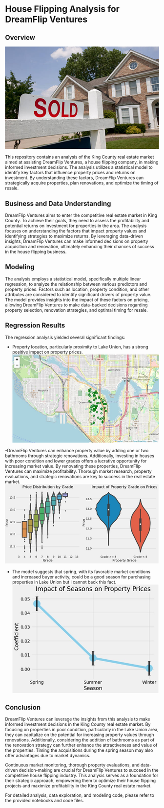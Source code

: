 # House Flipping Analysis for DreamFlip Ventures

## Overview
![Real Estate](img/house_sale.jpg)

This repository contains an analysis of the King County real estate market aimed at assisting DreamFlip Ventures, a house flipping company, in making informed investment decisions. The analysis utilizes a statistical model to identify key factors that influence property prices and returns on investment. By understanding these factors, DreamFlip Ventures can strategically acquire properties, plan renovations, and optimize the timing of resale.

## Business and Data Understanding

DreamFlip Ventures aims to enter the competitive real estate market in King County. To achieve their goals, they need to assess the profitability and potential returns on investment for properties in the area. The analysis focuses on understanding the factors that impact property values and identifying strategies to maximize returns. By leveraging data-driven insights, DreamFlip Ventures can make informed decisions on property acquisition and renovation, ultimately enhancing their chances of success in the house flipping business.

## Modeling

The analysis employs a statistical model, specifically multiple linear regression, to analyze the relationship between various predictors and property prices. Factors such as location, property condition, and other attributes are considered to identify significant drivers of property value. The model provides insights into the impact of these factors on pricing, allowing DreamFlip Ventures to make data-backed decisions regarding property selection, renovation strategies, and optimal timing for resale.

## Regression Results

The regression analysis yielded several significant findings:

- Property location, particularly proximity to Lake Union, has a strong positive impact on property prices.
![location](img/location.jpg)

-DreamFlip Ventures can enhance property value by adding one or two bathrooms through strategic renovations. Additionally, investing in houses with poor condition and lower grades offers a lucrative opportunity for increasing market value. By renovating these properties, DreamFlip Ventures can maximize profitability. Thorough market research, property evaluations, and strategic renovations are key to success in the real estate market.
![grade](img/grade.jpg)

- The model suggests that spring, with its favorable market conditions and increased buyer activity, could be a good season for purchasing properties in Lake Union but i cannot back this fact.
![grade](img/time.jpg)

## Conclusion

DreamFlip Ventures can leverage the insights from this analysis to make informed investment decisions in the King County real estate market. By focusing on properties in poor condition, particularly in the Lake Union area, they can capitalize on the potential for increasing property values through renovations. Additionally, considering the addition of bathrooms as part of the renovation strategy can further enhance the attractiveness and value of the properties. Timing the acquisitions during the spring season may also offer advantages due to market dynamics.

Continuous market monitoring, thorough property evaluations, and data-driven decision-making are crucial for DreamFlip Ventures to succeed in the competitive house flipping industry. This analysis serves as a foundation for their strategic approach, empowering them to optimize their house flipping projects and maximize profitability in the King County real estate market.

For detailed analysis, data exploration, and modeling code, please refer to the provided notebooks and code files.

